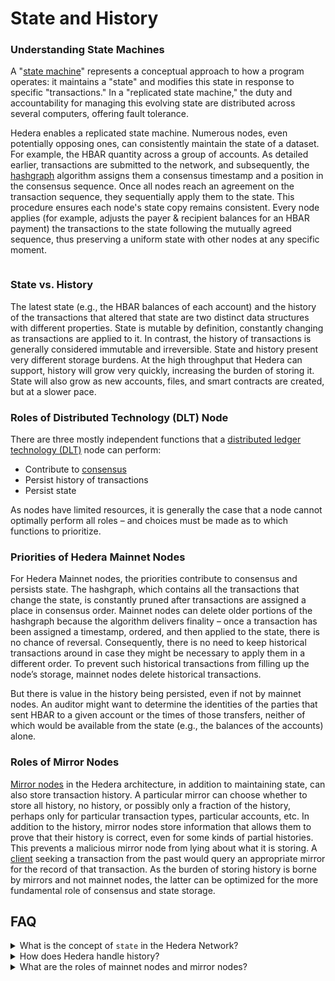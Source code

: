 # State and History

### Understanding State Machines

A "[state machine](../support-and-community/glossary.md#state-machine)" represents a conceptual approach to how a program operates: it maintains a "state" and modifies this state in response to specific "transactions." In a "replicated state machine," the duty and accountability for managing this evolving state are distributed across several computers, offering fault tolerance.

Hedera enables a replicated state machine. Numerous nodes, even potentially opposing ones, can consistently maintain the state of a dataset. For example, the HBAR quantity across a group of accounts. As detailed earlier, transactions are submitted to the network, and subsequently, the [hashgraph](../support-and-community/glossary.md#hashgraph) algorithm assigns them a consensus timestamp and a position in the consensus sequence. Once all nodes reach an agreement on the transaction sequence, they sequentially apply them to the state. This procedure ensures each node's state copy remains consistent. Every node applies (for example, adjusts the payer & recipient balances for an HBAR payment) the transactions to the state following the mutually agreed sequence, thus preserving a uniform state with other nodes at any specific moment.

<figure><img src="https://github.com/hashgraph/hedera-docs/blob/l10n_translation-staging/fr/fr/.gitbook/assets/hh-consensus-service-whitepaper-icons.png" alt=""><figcaption></figcaption></figure>

### State vs. History

The latest state (e.g., the HBAR balances of each account) and the history of the transactions that altered that state are two distinct data structures with different properties. State is mutable by definition, constantly changing as transactions are applied to it. In contrast, the history of transactions is generally considered immutable and irreversible. State and history present very different storage burdens. At the high throughput that Hedera can support, history will grow very quickly, increasing the burden of storing it. State will also grow as new accounts, files, and smart contracts are created, but at a slower pace.

### Roles of Distributed Technology (DLT) Node

There are three mostly independent functions that a [distributed ledger technology (DLT)](../support-and-community/glossary.md#distributed-ledger-technology-dlt) node can perform:

- Contribute to [consensus](../support-and-community/glossary.md#consensus)
- Persist history of transactions
- Persist state

As nodes have limited resources, it is generally the case that a node cannot optimally perform all roles – and choices must be made as to which functions to prioritize.

### Priorities of Hedera Mainnet Nodes

For Hedera Mainnet nodes, the priorities contribute to consensus and persists state. The hashgraph, which contains all the transactions that change the state, is constantly pruned after transactions are assigned a place in consensus order. Mainnet nodes can delete older portions of the hashgraph because the algorithm delivers finality – once a transaction has been assigned a timestamp, ordered, and then applied to the state, there is no chance of reversal. Consequently, there is no need to keep historical transactions around in case they might be necessary to apply them in a different order. To prevent such historical transactions from filling up the node’s storage, mainnet nodes delete historical transactions.

But there is value in the history being persisted, even if not by mainnet nodes. An auditor might want to determine the identities of the parties that sent HBAR to a given account or the times of those transfers, neither of which would be available from the state (e.g., the balances of the accounts) alone.

### Roles of Mirror Nodes

[Mirror nodes](mirror-nodes/) in the Hedera architecture, in addition to maintaining state, can also store transaction history. A particular mirror can choose whether to store all history, no history, or possibly only a fraction of the history, perhaps only for particular transaction types, particular accounts, etc. In addition to the history, mirror nodes store information that allows them to prove that their history is correct, even for some kinds of partial histories. This prevents a malicious mirror node from lying about what it is storing. A [client](../support-and-community/glossary.md#client) seeking a transaction from the past would query an appropriate mirror for the record of that transaction. As the burden of storing history is borne by mirrors and not mainnet nodes, the latter can be optimized for the more fundamental role of consensus and state storage.

## FAQ

<details>

<summary>What is the concept of <code>state</code> in the Hedera Network?</summary>

The state in the Hedera Network is the current status of all data, like the amount of HBAR in a set of accounts. It is maintained across multiple nodes in a consistent representation, providing fault tolerance. The state constantly changes as transactions are applied to it.

</details>

<details>

<summary>How does Hedera handle history?</summary>

The history of transactions is maintained as a separate data structure from the state. It provides a record of transactions that have changed the state over time. It is usually envisaged as immutable and irreversible. Mirror nodes in the Hedera architecture store the transaction history, while mainnet nodes focus on consensus and state storage.

</details>

<details>

<summary>What are the roles of mainnet nodes and mirror nodes?</summary>

Mainnet nodes prioritize contributing to consensus and persisting state. They delete historical transactions after they are assigned a place in the consensus order. Mirror nodes, on the other hand, store the transaction history and maintain state, providing a record of past transactions for audit purposes.

</details>

